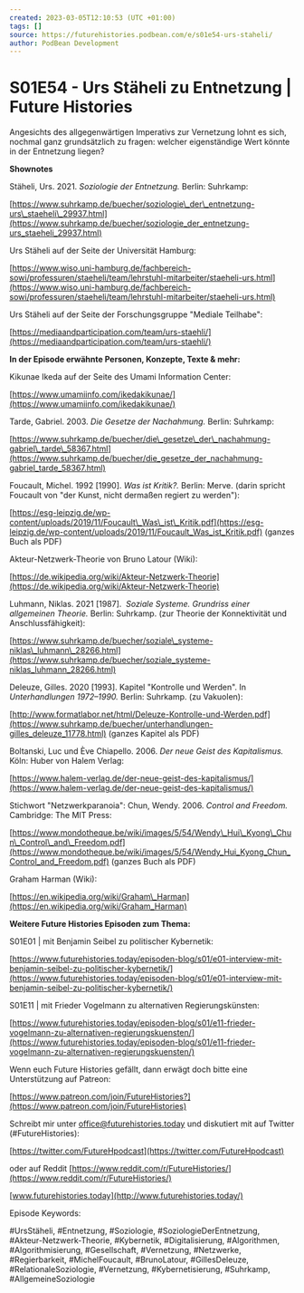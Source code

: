 ```yaml
---
created: 2023-03-05T12:10:53 (UTC +01:00)
tags: []
source: https://futurehistories.podbean.com/e/s01e54-urs-staheli/
author: PodBean Development
---
```


# S01E54 - Urs Stäheli zu Entnetzung | Future Histories

Angesichts des allgegenwärtigen Imperativs zur Vernetzung lohnt es sich, nochmal ganz grundsätzlich zu fragen: welcher eigenständige Wert könnte in der Entnetzung liegen?

**Shownotes**

Stäheli, Urs. 2021. _Soziologie der Entnetzung._ Berlin: Suhrkamp:

[https://www.suhrkamp.de/buecher/soziologie\_der\_entnetzung-urs\_staeheli\_29937.html](https://www.suhrkamp.de/buecher/soziologie_der_entnetzung-urs_staeheli_29937.html)

  
Urs Stäheli auf der Seite der Universität Hamburg:

[https://www.wiso.uni-hamburg.de/fachbereich-sowi/professuren/staeheli/team/lehrstuhl-mitarbeiter/staeheli-urs.html](https://www.wiso.uni-hamburg.de/fachbereich-sowi/professuren/staeheli/team/lehrstuhl-mitarbeiter/staeheli-urs.html)

  
Urs Stäheli auf der Seite der Forschungsgruppe "Mediale Teilhabe":

[https://mediaandparticipation.com/team/urs-staehli/](https://mediaandparticipation.com/team/urs-staehli/)

  
**In der Episode erwähnte Personen, Konzepte, Texte & mehr:**

Kikunae Ikeda auf der Seite des Umami Information Center:

[https://www.umamiinfo.com/ikedakikunae/](https://www.umamiinfo.com/ikedakikunae/)

  
Tarde, Gabriel. 2003. _Die Gesetze der Nachahmung._ Berlin: Suhrkamp:

[https://www.suhrkamp.de/buecher/die\_gesetze\_der\_nachahmung-gabriel\_tarde\_58367.html](https://www.suhrkamp.de/buecher/die_gesetze_der_nachahmung-gabriel_tarde_58367.html)

  
Foucault, Michel. 1992 \[1990\]. _Was ist Kritik?._ Berlin: Merve. (darin spricht Foucault von "der Kunst, nicht dermaßen regiert zu werden"):

[https://esg-leipzig.de/wp-content/uploads/2019/11/Foucault\_Was\_ist\_Kritik.pdf](https://esg-leipzig.de/wp-content/uploads/2019/11/Foucault_Was_ist_Kritik.pdf) (ganzes Buch als PDF)

  
Akteur-Netzwerk-Theorie von Bruno Latour (Wiki):

[https://de.wikipedia.org/wiki/Akteur-Netzwerk-Theorie](https://de.wikipedia.org/wiki/Akteur-Netzwerk-Theorie)

  
Luhmann, Niklas. 2021 \[1987\].  _Soziale Systeme. Grundriss einer allgemeinen Theorie._ Berlin: Suhrkamp. (zur Theorie der Konnektivität und Anschlussfähigkeit):

[https://www.suhrkamp.de/buecher/soziale\_systeme-niklas\_luhmann\_28266.html](https://www.suhrkamp.de/buecher/soziale_systeme-niklas_luhmann_28266.html)

  
Deleuze, Gilles. 2020 \[1993\]. Kapitel "Kontrolle und Werden". In _Unterhandlungen 1972–1990._ Berlin: Suhrkamp. (zu Vakuolen):

[http://www.formatlabor.net/html/Deleuze-Kontrolle-und-Werden.pdf](https://www.suhrkamp.de/buecher/unterhandlungen-gilles_deleuze_11778.html) (ganzes Kapitel als PDF)

  
Boltanski, Luc und Ève Chiapello. 2006. _Der neue Geist des Kapitalismus._ Köln: Huber von Halem Verlag:

[https://www.halem-verlag.de/der-neue-geist-des-kapitalismus/](https://www.halem-verlag.de/der-neue-geist-des-kapitalismus/)

  
Stichwort "Netzwerkparanoia": Chun, Wendy. 2006. _Control and Freedom._ Cambridge: The MIT Press:

[https://www.mondotheque.be/wiki/images/5/54/Wendy\_Hui\_Kyong\_Chun\_Control\_and\_Freedom.pdf](https://www.mondotheque.be/wiki/images/5/54/Wendy_Hui_Kyong_Chun_Control_and_Freedom.pdf) (ganzes Buch als PDF)

  
Graham Harman (Wiki):

[https://en.wikipedia.org/wiki/Graham\_Harman](https://en.wikipedia.org/wiki/Graham_Harman)

**Weitere Future Histories Episoden zum Thema:**

S01E01 | mit Benjamin Seibel zu politischer Kybernetik:

[https://www.futurehistories.today/episoden-blog/s01/e01-interview-mit-benjamin-seibel-zu-politischer-kybernetik/](https://www.futurehistories.today/episoden-blog/s01/e01-interview-mit-benjamin-seibel-zu-politischer-kybernetik/)

  
S01E11 | mit Frieder Vogelmann zu alternativen Regierungskünsten:

[https://www.futurehistories.today/episoden-blog/s01/e11-frieder-vogelmann-zu-alternativen-regierungskuensten/](https://www.futurehistories.today/episoden-blog/s01/e11-frieder-vogelmann-zu-alternativen-regierungskuensten/)

Wenn euch Future Histories gefällt, dann erwägt doch bitte eine Unterstützung auf Patreon:

[https://www.patreon.com/join/FutureHistories?](https://www.patreon.com/join/FutureHistories)

Schreibt mir unter [office@futurehistories.today](mailto:office@futurehistories.today) und diskutiert mit auf Twitter (#FutureHistories):

[https://twitter.com/FutureHpodcast](https://twitter.com/FutureHpodcast)

oder auf Reddit [https://www.reddit.com/r/FutureHistories/](https://www.reddit.com/r/FutureHistories/)

[www.futurehistories.today](http://www.futurehistories.today/)

Episode Keywords:

#UrsStäheli, #Entnetzung, #Soziologie, #SoziologieDerEntnetzung, #Akteur-Netzwerk-Theorie, #Kybernetik, #Digitalisierung, #Algorithmen, #Algorithmisierung, #Gesellschaft, #Vernetzung, #Netzwerke, #Regierbarkeit, #MichelFoucault, #BrunoLatour, #GillesDeleuze, #RelationaleSoziologie, #Vernetzung, #Kybernetisierung, #Suhrkamp, #AllgemeineSoziologie
